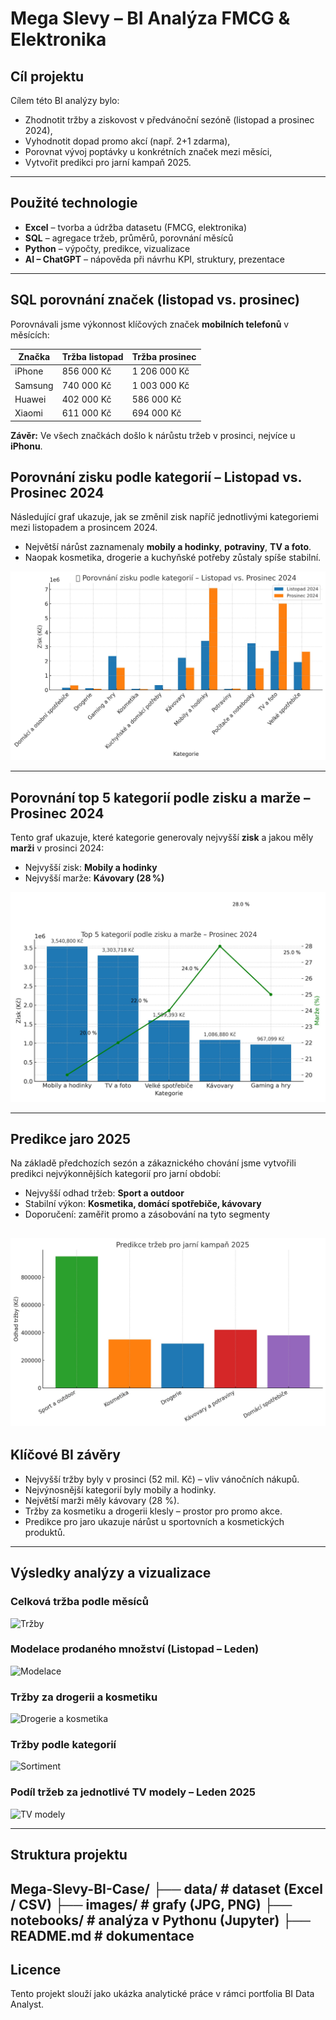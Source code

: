 # Mega Slevy – BI Analýza FMCG & Elektronika

## Cíl projektu

Cílem této BI analýzy bylo:
- Zhodnotit tržby a ziskovost v předvánoční sezóně (listopad a prosinec 2024),
- Vyhodnotit dopad promo akcí (např. 2+1 zdarma),
- Porovnat vývoj poptávky u konkrétních značek mezi měsíci,
- Vytvořit predikci pro jarní kampaň 2025.
---
## Použité technologie

- **Excel** – tvorba a údržba datasetu (FMCG, elektronika)
- **SQL** – agregace tržeb, průměrů, porovnání měsíců
- **Python** – výpočty, predikce, vizualizace
- **AI – ChatGPT** – nápověda při návrhu KPI, struktury, prezentace
---
## SQL porovnání značek (listopad vs. prosinec)

Porovnávali jsme výkonnost klíčových značek **mobilních telefonů** v měsících:

| Značka     | Tržba listopad | Tržba prosinec |
|------------|----------------|----------------|
| iPhone     | 856 000 Kč     | 1 206 000 Kč   |
| Samsung    | 740 000 Kč     | 1 003 000 Kč   |
| Huawei     | 402 000 Kč     | 586 000 Kč     |
| Xiaomi     | 611 000 Kč     | 694 000 Kč     |

**Závěr:** Ve všech značkách došlo k nárůstu tržeb v prosinci, nejvíce u **iPhonu**.

## Porovnání zisku podle kategorií – Listopad vs. Prosinec 2024

Následující graf ukazuje, jak se změnil zisk napříč jednotlivými kategoriemi mezi listopadem a prosincem 2024.

- Největší nárůst zaznamenaly **mobily a hodinky**, **potraviny**, **TV a foto**.
- Naopak kosmetika, drogerie a kuchyňské potřeby zůstaly spíše stabilní.

![Porovnání zisku – Listopad vs. Prosinec 2024](porovnani_zisku_katergorie_listopad_prosinec2024.jpg)

---
## Porovnání top 5 kategorií podle zisku a marže – Prosinec 2024

Tento graf ukazuje, které kategorie generovaly nejvyšší **zisk** a jakou měly **marži** v prosinci 2024:

- Nejvyšší zisk: **Mobily a hodinky**
- Nejvyšší marže: **Kávovary (28 %)**

![Top 5 zisk a marže](top5_zisk_marze_prosinec2024.jpg)

---
## Predikce jaro 2025

Na základě předchozích sezón a zákaznického chování jsme vytvořili predikci nejvýkonnějších kategorií pro jarní období:

- Nejvyšší odhad tržeb: **Sport a outdoor**
- Stabilní výkon: **Kosmetika, domácí spotřebiče, kávovary**
- Doporučení: zaměřit promo a zásobování na tyto segmenty

![Predikce jaro 2025](predikce_trzby_jarokampan2025.jpg)
---
## Klíčové BI závěry

- Nejvyšší tržby byly v prosinci (52 mil. Kč) – vliv vánočních nákupů.
- Nejvýnosnější kategorií byly mobily a hodinky.
- Největší marži měly kávovary (28 %).
- Tržby za kosmetiku a drogerii klesly – prostor pro promo akce.
- Predikce pro jaro ukazuje nárůst u sportovních a kosmetických produktů.
---
## Výsledky analýzy a vizualizace

### Celková tržba podle měsíců
![Tržby](images/celkova_trzba_mesice_listopad_prosinec2024.jpg)

### Modelace prodaného množství (Listopad – Leden)
![Modelace](images/modelace_prodane_mnozstvi_kategorie.jpg)

### Tržby za drogerii a kosmetiku
![Drogerie a kosmetika](images/porovnanitrzby_za_drogerii_kosmetiku.jpg)

### Tržby podle kategorií
![Sortiment](images/celkove_trzby_dle_sortimentu.jpg)

### Podíl tržeb za jednotlivé TV modely – Leden 2025
![TV modely](images/trzby_jednotlivychTVmodelu_leden2025.jpg)

---
## Struktura projektu

Mega-Slevy-BI-Case/
├── data/ # dataset (Excel / CSV)
├── images/ # grafy (JPG, PNG)
├── notebooks/ # analýza v Pythonu (Jupyter)
├── README.md # dokumentace
---
## Licence
Tento projekt slouží jako ukázka analytické práce v rámci portfolia BI Data Analyst.
